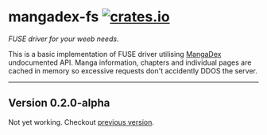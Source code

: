 # mangadex-fs [![crates.io](https://img.shields.io/crates/v/mangadex-fs?style=flat-square)](https://crates.io/crates/mangadex-fs)

_FUSE driver for your weeb needs._ 

This is a basic implementation of FUSE driver utilising [MangaDex](https://mangadex.org/) undocumented API. Manga information, chapters and individual pages are cached in memory so excessive requests don't accidently DDOS the server.

---

## Version 0.2.0-alpha

Not yet working. Checkout [previous version](https://github.com/bittersweetshimmer/mangadex-fs/tree/v0.1.5).